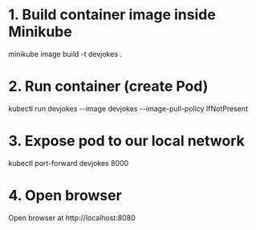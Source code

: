 # 1. Build container image inside Minikube
minikube image build -t devjokes .

# 2. Run container (create Pod)
kubectl run devjokes --image devjokes --image-pull-policy IfNotPresent

# 3. Expose pod to our local network
kubectl port-forward devjokes 8000

# 4. Open browser 
Open browser at http://localhost:8080
